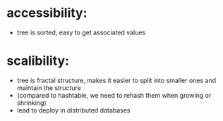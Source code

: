 # accessibility:

- tree is sorted, easy to get associated values

# scalibility:

- tree is fractal structure, makes it easier to split into smaller ones and maintain the structure
- (compared to hashtable, we need to rehash them when growing or shrinking)
- lead to deploy in distributed databases
